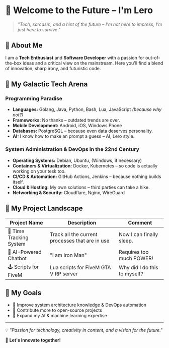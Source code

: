 # 👾 Welcome to the Future – I'm Lero

> *"Tech, sarcasm, and a hint of the future – I'm not here to impress, I'm just here to survive."*

## 🌌 About Me
I am a **Tech Enthusiast** and **Software Developer** with a passion for out-of-the-box ideas and a critical view on the mainstream. Here you'll find a blend of innovation, sharp irony, and futuristic code.

## 🚀 My Galactic Tech Arena

### **Programming Paradise**
- **Languages:** Golang, Java, Python, Bash, Lua, JavaScript *(because why not?)*
- **Frameworks:** No thanks – outdated trends are over.
- **Mobile Development:** Android, iOS, Windows Phone
- **Databases:** PostgreSQL – because even data deserves personality.
- **AI:** I know how to make an prompt a guess – AI, Lero style.

### **System Administration & DevOps in the 22nd Century**
- **Operating Systems:** Debian, Ubuntu, (Windows, if necessary)
- **Containers & Virtualization:** Docker, Kubernetes – so code is actually working on your tesk too.
- **CI/CD & Automation:** GitHub Actions, Jenkins – because nothing builds itself.
- **Cloud & Hosting:** My own solutions – third parties can take a hike.
- **Networking & Security:** Cloudflare, Nginx, WireGuard

## 🔮 My Project Landscape

| Project Name | Description | Comment |
|-------------|-------------|------------|
| 🚀 Time Tracking System | Track all the current processes that are in use | Now I can finally sleep. |
| 🤖 AI-Powered Chatbot | "I am Iron Man" | Requires too much POWER! |
| 🕹️ Scripts for FiveM | Lua scripts for FiveM GTA V RP server | Why did I do this to myself? |

## 🎯 My Goals
- 🔹 Improve system architecture knowledge & DevOps automation
- 🔹 Contribute more to open-source projects
- 🔹 Expand my AI & machine learning expertise

---
💡 *"Passion for technology, creativity in content, and a vision for the future."*

🚀 **Let's innovate together!**
